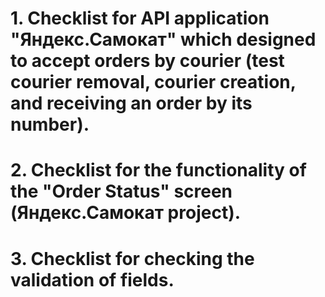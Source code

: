 # 1. Checklist for API application "Яндекс.Самокат" which designed to accept orders by courier  (test courier removal, courier creation, and receiving an order by its number).
# 2. Checklist for the functionality of the "Order Status" screen (Яндекс.Самокат project).
# 3. Checklist for checking the validation of fields.
